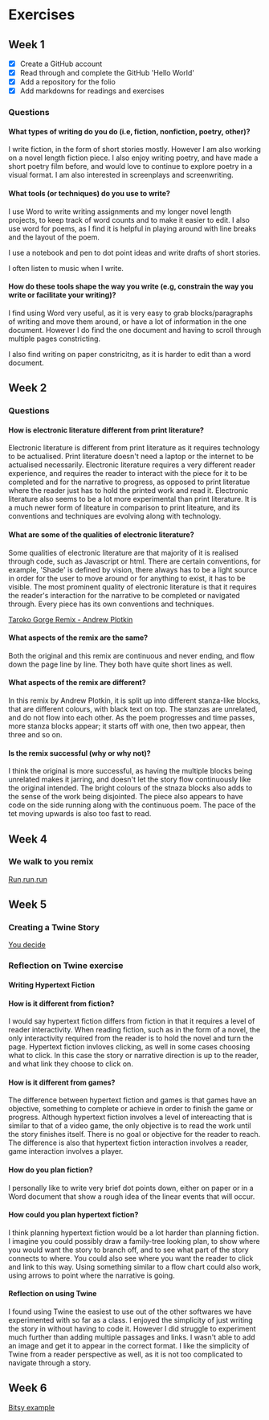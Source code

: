 # Exercises

## Week 1

- [x] Create a GitHub account
- [x] Read through and complete the GitHub 'Hello World' 
- [x] Add a repository for the folio
- [x] Add markdowns for readings and exercises

### Questions

#### What types of writing do you do (i.e, fiction, nonfiction, poetry, other)? 

I write fiction, in the form of short stories mostly. However I am also working on a novel length fiction piece. I also enjoy writing poetry, and have made a short poetry film before, and would love to continue to explore poetry in a visual format. I am also interested in screenplays and screenwriting. 


#### What tools (or techniques) do you use to write?

I use Word to write writing assignments and my longer novel length projects, to keep track of word counts and to make it easier to edit. I also use word for poems, as I find it is helpful in playing around with line breaks and the layout of the poem. 

I use a notebook and pen to dot point ideas and write drafts of short stories. 

I often listen to music when I write. 


#### How do these tools shape the way you write (e.g, constrain the way you write or facilitate your writing)? 

I find using Word very useful, as it is very easy to grab blocks/paragraphs of writing and move them around, or have a lot of information in the one document. However I do find the one document and having to scroll through multiple pages constricting. 

I also find writing on paper constricitng, as it is harder to edit than a word document.





## Week 2

### Questions

#### How is electronic literature different from print literature? 

Electronic literature is different from print literature as it requires technology to be actualised. Print literature doesn't need a laptop or the internet to be actualised necessarily. Electronic literature requires a very different reader experience, and requires the reader to interact with the piece for it to be completed and for the narrative to progress, as opposed to print literatue where the reader just has to hold the printed work and read it. Electronic literature also seems to be a lot more experimental than print literature. It is a much newer form of liteature in comparison to print liteature, and its conventions and techniques are evolving along with technology.  

#### What are some of the qualities of electronic literature? 

Some qualities of electronic literature are that majority of it is realised through code, such as Javascript or html. There are certain conventions, for example, 'Shade' is defined by vision, there always has to be a light source in order for the user to move around or for anything to exist, it has to be visible. The most prominent quality of electronic literature is that it requires the reader's interaction for the narrative to be completed or navigated through. 
Every piece has its own conventions and techniques.  


[Taroko Gorge Remix - Andrew Plotkin](https://nickm.com/taroko_gorge/argot_ogre_ok/)
#### What aspects of the remix are the same?

Both the original and this remix are continuous and never ending, and flow down the page line by line. They both have quite short lines as well.

#### What aspects of the remix are different? 

In this remix by Andrew Plotkin, it is split up into different stanza-like blocks, that are different colours, with black text on top. The stanzas are unrelated, and do not flow into each other. As the poem progresses and time passes, more stanza blocks appear; it starts off with one, then two appear, then three and so on. 

#### Is the remix successful (why or why not)? 

I think the original is more successful, as having the multiple blocks being unrelated makes it jarring, and doesn't let the story flow continuously like the original intended. The bright colours of the stnaza blocks also adds to the sense of the work being disjointed. The piece also appears to have code on the side running along with the continuous poem. The pace of the tet moving upwards is also too fast to read. 


## Week 4

### We walk to you remix 

[Run,run,run](https://fir-ripe-gatsby.glitch.me)


## Week 5

### Creating a Twine Story

[You decide](https://melodic-cocada-d55fcc.netlify.app/)

### Reflection on Twine exercise

#### Writing Hypertext Fiction

#### How is it different from fiction?

I would say hypertext fiction differs from fiction in that it requires a level of reader interactivity. When reading fiction, such as in the form of a novel, the only interactivity required from the reader is to hold the novel and turn the page. Hypertext fiction invloves clicking, as well in some cases choosing what to click. In this case the story or narrative direction is up to the reader, and what link they choose to click on.

#### How is it different from games?

The difference between hypertext fiction and games is that games have an objective, something to complete or achieve in order to finish the game or progress. Although hypertext fiction involves a level of intereacting that is similar to that of a video game, the only objective is to read the work until the story finishes itself. There is no goal or objective for the reader to reach. The difference is also that hypertext fiction interaction involves a reader, game interaction involves a player.

#### How do you plan fiction?

I personally like to write very brief dot points down, either on paper or in a Word document that show a rough idea of the linear events that will occur. 

#### How could you plan hypertext fiction?

I think planning hypertext fiction would be a lot harder than planning fiction. I imagine you could possibly draw a family-tree looking plan, to show where you would want the story to branch off, and to see what part of the story connects to where. You could also see where you want the reader to click and link to this way. Using something similar to a flow chart could also work, using arrows to point where the narrative is going. 

#### Reflection on using Twine
I found using Twine the easiest to use out of the other softwares we have experimented with so far as a class. I enjoyed the simplicity of just writing the story in without having to code it. However I did struggle to experiment much further than adding multiple passages and links. I wasn't able to add an image and get it to appear in the correct format. I like the simplicity of Twine from a reader perspective as well, as it is not too complicated to navigate through a story. 


## Week 6

[Bitsy example]([file:///Users/ysabellemachuca/Desktop/digital%20writing%20projects/bitsy-example-2022/index.html](https://magnificent-seahorse-b91b88.netlify.app/))
